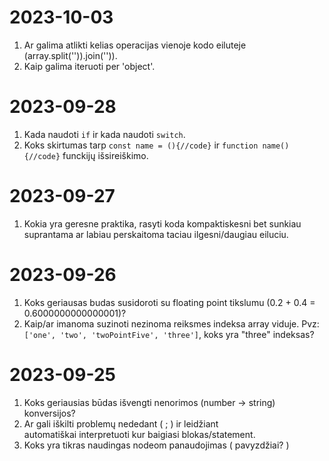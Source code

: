 # 2023-10-03
1. Ar galima atlikti kelias operacijas vienoje kodo eiluteje (array.split('')).join('')).
2. Kaip galima iteruoti per 'object'.

# 2023-09-28
1. Kada naudoti `if` ir kada naudoti `switch`.
2. Koks skirtumas tarp `const name = (){//code}` ir `function name(){//code}` funckijų išsireiškimo.

# 2023-09-27
1. Kokia yra geresne praktika, rasyti koda kompaktiskesni bet sunkiau suprantama ar labiau perskaitoma taciau ilgesni/daugiau eiluciu.

# 2023-09-26
1. Koks geriausas budas susidoroti su floating point tikslumu (0.2 + 0.4 = 0.6000000000000001)?
2. Kaip/ar imanoma suzinoti nezinoma reiksmes indeksa array viduje. Pvz:`['one', 'two', 'twoPointFive', 'three']`, koks yra "three" indeksas?

# 2023-09-25
1. Koks geriausias būdas išvengti nenorimos (number -> string) konversijos?
2. Ar gali iškilti problemų nededant ( ; ) ir leidžiant automatiškai interpretuoti kur baigiasi blokas/statement.
3. Koks yra tikras naudingas nodeom panaudojimas ( pavyzdžiai? )



